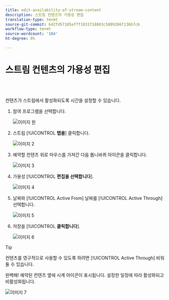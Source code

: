 ```yaml
---
title: edit-availability-of-stream-content
description: 스트림 컨텐츠의 가용성 편집
translation-type: tm+mt
source-git-commit: 642fd57105afff1031f18883c5809206f136b7c6
workflow-type: tm+mt
source-wordcount: '104'
ht-degree: 0%

---
```



# 스트림 컨텐츠의 가용성 편집

<br> 

컨텐츠가 스트림에서 활성화되도록 시간을 설정할 수 있습니다.

1. 참여 프로그램을 선택합니다.

   ![이미지 원](/help/sky/assets/engagement-programs/edit-availability-of-stream-content/edit-availability-of-stream-content-1.png)

1. 스트림 [!UICONTROL **탭을**] 클릭합니다.

   ![이미지 2](/help/sky/assets/engagement-programs/edit-availability-of-stream-content/edit-availability-of-stream-content-2.png)

1. 예약할 컨텐츠 위로 마우스를 가져간 다음 톱니바퀴 아이콘을 클릭합니다.

   ![이미지 3](/help/sky/assets/engagement-programs/edit-availability-of-stream-content/edit-availability-of-stream-content-3.png)

1. 가용성 [!UICONTROL **편집을 선택합니다**].

   ![이미지 4](/help/sky/assets/engagement-programs/edit-availability-of-stream-content/edit-availability-of-stream-content-4.png)

1. 날짜와 [!UICONTROL Active From] 날짜를 [!UICONTROL Active Through] 선택합니다.

   ![이미지 5](/help/sky/assets/engagement-programs/edit-availability-of-stream-content/edit-availability-of-stream-content-5.png)

1. 저장을 [!UICONTROL **클릭합니다**].

   ![이미지 6](/help/sky/assets/engagement-programs/edit-availability-of-stream-content/edit-availability-of-stream-content-6.png)

>[!TIP]
>
>컨텐츠를 영구적으로 사용할 수 있도록 하려면 [!UICONTROL Active Through] 비워 둘 수 있습니다.

완벽해! 예약된 컨텐츠 옆에 시계 아이콘이 표시됩니다. 설정한 일정에 따라 활성화되고 비활성화됩니다.

![이미지 7](/help/sky/assets/engagement-programs/edit-availability-of-stream-content/edit-availability-of-stream-content-7.png)